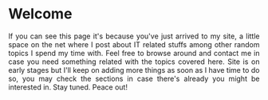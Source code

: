 # Welcome

<div style="text-align:justify;">
If you can see this page it's because you've just arrived to my site, a little space on the net where I post about 
IT related stuffs among other random topics I spend my time with. Feel free to browse around and contact me in 
case you need something related with the topics covered here. Site is on early stages but I'll keep on adding
more things as soon as I have time to do so, you may check the sections in case there's already you might be interested in. 
Stay tuned. Peace out! 
</div>